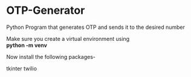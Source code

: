 # OTP-Generator
Python Program that generates OTP and sends it to the desired number
<br>

Make sure you create a virtual environment using<br>
<b>python -m venv</b>
<br>

Now install the following packages-<br>
<tr>
  <th>tkinter</th>
</tr>
<tr>
  <th>twilio</th>
</tr>
